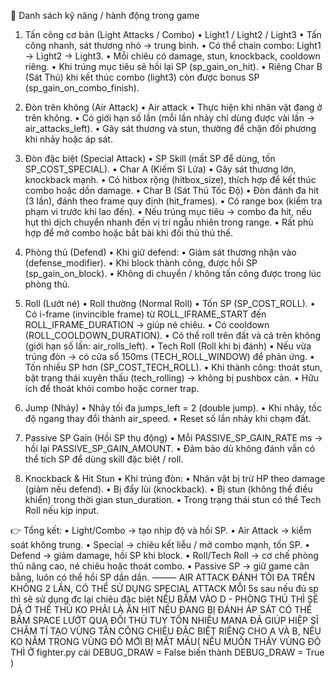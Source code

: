 🥷 Danh sách kỹ năng / hành động trong game

1. Tấn công cơ bản (Light Attacks / Combo)
	•	Light1 / Light2 / Light3
	•	Tấn công nhanh, sát thương nhỏ → trung bình.
	•	Có thể chain combo: Light1 → Light2 → Light3.
	•	Mỗi chiêu có damage, stun, knockback, cooldown riêng.
	•	Khi trúng mục tiêu sẽ hồi lại SP (sp_gain_on_hit).
	•	Riêng Char B (Sát Thủ) khi kết thúc combo (light3) còn được bonus SP (sp_gain_on_combo_finish).

2. Đòn trên không (Air Attack)
	•	Air attack
	•	Thực hiện khi nhân vật đang ở trên không.
	•	Có giới hạn số lần (mỗi lần nhảy chỉ dùng được vài lần → air_attacks_left).
	•	Gây sát thương và stun, thường để chặn đối phương khi nhảy hoặc áp sát.

3. Đòn đặc biệt (Special Attack)
	•	SP Skill (mất SP để dùng, tốn SP_COST_SPECIAL).
	•	Char A (Kiếm Sĩ Lửa)
	•	Gây sát thương lớn, knockback mạnh.
	•	Có hitbox rộng (hitbox_size), thích hợp để kết thúc combo hoặc dồn damage.
	•	Char B (Sát Thủ Tốc Độ)
	•	Đòn đánh đa hit (3 lần), đánh theo frame quy định (hit_frames).
	•	Có range box (kiểm tra phạm vi trước khi lao đến).
	•	Nếu trúng mục tiêu → combo đa hit, nếu hụt thì dịch chuyển nhanh đến vị trí ngẫu nhiên trong range.
	•	Rất phù hợp để mở combo hoặc bắt bài khi đối thủ thủ thế.

4. Phòng thủ (Defend)
	•	Khi giữ defend:
	•	Giảm sát thương nhận vào (defense_modifier).
	•	Khi block thành công, được hồi SP (sp_gain_on_block).
	•	Không di chuyển / không tấn công được trong lúc phòng thủ.

5. Roll (Lướt né)
	•	Roll thường (Normal Roll)
	•	Tốn SP (SP_COST_ROLL).
	•	Có i-frame (invincible frame) từ ROLL_IFRAME_START đến ROLL_IFRAME_DURATION → giúp né chiêu.
	•	Có cooldown (ROLL_COOLDOWN_DURATION).
	•	Có thể roll trên đất và cả trên không (giới hạn số lần: air_rolls_left).
	•	Tech Roll (Roll khi bị đánh)
	•	Nếu vừa trúng đòn → có cửa sổ 150ms (TECH_ROLL_WINDOW) để phản ứng.
	•	Tốn nhiều SP hơn (SP_COST_TECH_ROLL).
	•	Khi thành công: thoát stun, bật trạng thái xuyên thấu (tech_rolling) → không bị pushbox cản.
	•	Hữu ích để thoát khỏi combo hoặc corner trap.

6. Jump (Nhảy)
	•	Nhảy tối đa jumps_left = 2 (double jump).
	•	Khi nhảy, tốc độ ngang thay đổi thành air_speed.
	•	Reset số lần nhảy khi chạm đất.

7. Passive SP Gain (Hồi SP thụ động)
	•	Mỗi PASSIVE_SP_GAIN_RATE ms → hồi lại PASSIVE_SP_GAIN_AMOUNT.
	•	Đảm bảo dù không đánh vẫn có thể tích SP để dùng skill đặc biệt / roll.

8. Knockback & Hit Stun
	•	Khi trúng đòn:
	•	Nhân vật bị trừ HP theo damage (giảm nếu defend).
	•	Bị đẩy lùi (knockback).
	•	Bị stun (không thể điều khiển) trong thời gian stun_duration.
	•	Trong trạng thái stun có thể Tech Roll nếu kịp input.

👉 Tổng kết:
	•	Light/Combo → tạo nhịp độ và hồi SP.
	•	Air Attack → kiểm soát không trung.
	•	Special → chiêu kết liễu / mở combo mạnh, tốn SP.
	•	Defend → giảm damage, hồi SP khi block.
	•	Roll/Tech Roll → cơ chế phòng thủ nâng cao, né chiêu hoặc thoát combo.
	•	Passive SP → giữ game cân bằng, luôn có thể hồi SP dần dần.
⸻
AIR ATTACK ĐÁNH TỐI ĐA TRÊN KHÔNG 2 LẦN, CÓ THỂ SỬ DỤNG SPECIAL ATTACK
MỖI 5s sau nếu đủ sp thì sẽ sử dụng đc lại chiêu đặc biệt
NẾU BẤM VÀO D - PHÒNG THỦ THÌ SẼ DÃ Ở THẾ THỦ KO PHẢI LÀ ĂN HIT
NẾU ĐANG BỊ ĐÁNH ÁP SÁT CÓ THỂ BẤM SPACE LƯỚT QUA ĐỐI THỦ TUY TỐN NHIỀU MANA 
ĐÃ GIÚP HIỆP SĨ CHẬM TÍ
TẠO VÙNG TẤN CÔNG CHIÊU ĐẶC BIỆT RIÊNG CHO A VÀ B, NẾU KO NẰM TRONG VÙNG ĐÓ MỚI BỊ MẤT MÁU( NẾU MUỐN THẤY VÙNG ĐÓ THÌ Ở fighter.py cái DEBUG_DRAW = False biến thành DEBUG_DRAW = True )
